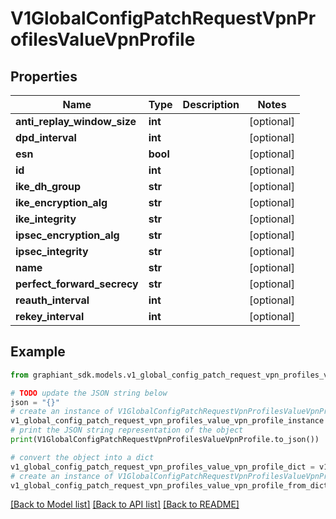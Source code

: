 # V1GlobalConfigPatchRequestVpnProfilesValueVpnProfile


## Properties

Name | Type | Description | Notes
------------ | ------------- | ------------- | -------------
**anti_replay_window_size** | **int** |  | [optional] 
**dpd_interval** | **int** |  | [optional] 
**esn** | **bool** |  | [optional] 
**id** | **int** |  | [optional] 
**ike_dh_group** | **str** |  | [optional] 
**ike_encryption_alg** | **str** |  | [optional] 
**ike_integrity** | **str** |  | [optional] 
**ipsec_encryption_alg** | **str** |  | [optional] 
**ipsec_integrity** | **str** |  | [optional] 
**name** | **str** |  | [optional] 
**perfect_forward_secrecy** | **str** |  | [optional] 
**reauth_interval** | **int** |  | [optional] 
**rekey_interval** | **int** |  | [optional] 

## Example

```python
from graphiant_sdk.models.v1_global_config_patch_request_vpn_profiles_value_vpn_profile import V1GlobalConfigPatchRequestVpnProfilesValueVpnProfile

# TODO update the JSON string below
json = "{}"
# create an instance of V1GlobalConfigPatchRequestVpnProfilesValueVpnProfile from a JSON string
v1_global_config_patch_request_vpn_profiles_value_vpn_profile_instance = V1GlobalConfigPatchRequestVpnProfilesValueVpnProfile.from_json(json)
# print the JSON string representation of the object
print(V1GlobalConfigPatchRequestVpnProfilesValueVpnProfile.to_json())

# convert the object into a dict
v1_global_config_patch_request_vpn_profiles_value_vpn_profile_dict = v1_global_config_patch_request_vpn_profiles_value_vpn_profile_instance.to_dict()
# create an instance of V1GlobalConfigPatchRequestVpnProfilesValueVpnProfile from a dict
v1_global_config_patch_request_vpn_profiles_value_vpn_profile_from_dict = V1GlobalConfigPatchRequestVpnProfilesValueVpnProfile.from_dict(v1_global_config_patch_request_vpn_profiles_value_vpn_profile_dict)
```
[[Back to Model list]](../README.md#documentation-for-models) [[Back to API list]](../README.md#documentation-for-api-endpoints) [[Back to README]](../README.md)


